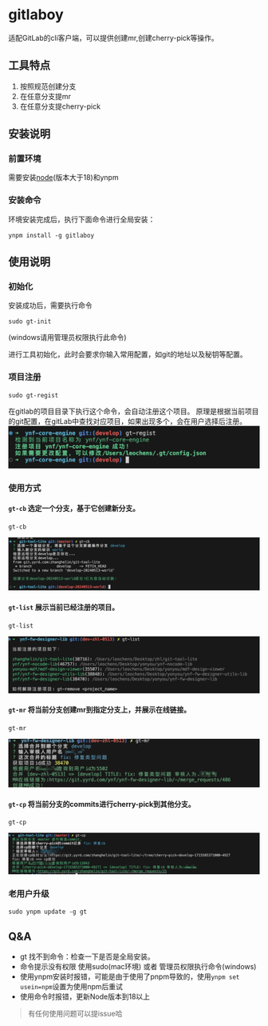 # gitlaboy

适配GitLab的cli客户端，可以提供创建mr,创建cherry-pick等操作。

## 工具特点

1. 按照规范创建分支
2. 在任意分支提mr
2. 在任意分支提cherry-pick

## 安装说明

### 前置环境
需要安装[node](https://nodejs.org/en)(版本大于18)和ynpm

### 安装命令
环境安装完成后，执行下面命令进行全局安装：
```shell
ynpm install -g gitlaboy
```


## 使用说明

### 初始化

安装成功后，需要执行命令
```shell
sudo gt-init
```
(windows请用管理员权限执行此命令)

进行工具初始化，此时会要求你输入常用配置，如git的地址以及秘钥等配置。

### 项目注册
```shell
sudo gt-regist
```
在gitlab的项目目录下执行这个命令，会自动注册这个项目。
原理是根据当前项目的git配置，在gitLab中查找对应项目，如果出现多个，会在用户选择后注册。
![示例图](./imgs/gt-regist.png)

### 使用方式
#### `gt-cb` 选定一个分支，基于它创建新分支。
```shell
gt-cb
```
![示例图](./imgs/gt-cb.png)


#### `gt-list` 展示当前已经注册的项目。

```shell
gt-list
```
![示例图](./imgs/gt-list.png)


#### `gt-mr` 将当前分支创建mr到指定分支上，并展示在线链接。

```shell
gt-mr
```
![gt-mr创建mr示例图](./imgs/gt-mr.png)


#### `gt-cp` 将当前分支的commits进行cherry-pick到其他分支。

```shell
gt-cp
```
![示例图](./imgs/gt-cp.png)


### 老用户升级
```shell
sudo ynpm update -g gt
```

## Q&A

* gt 找不到命令：检查一下是否是全局安装。
* 命令提示没有权限 使用sudo(mac环境) 或者 管理员权限执行命令(windows) 
* 使用ynpm安装时报错，可能是由于使用了pnpm导致的，使用`ynpm set usein=npm`设置为使用npm后重试
* 使用命令时报错，更新Node版本到18以上
> 有任何使用问题可以提issue哈


